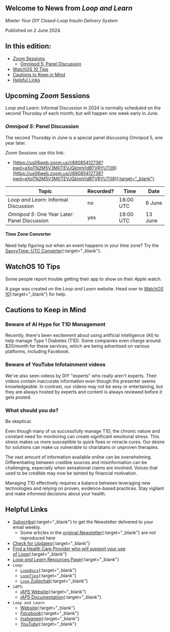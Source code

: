 ## Welcome to News from&nbsp;_<span translate="no">Loop and Learn</span>_

_Master Your DIY Closed-Loop Insulin Delivery System_

Published on 2 June 2024.

## In this edition:

* [*Zoom* Sessions](#upcoming-zoom-sessions)
    * [Omnipod 5: Panel Discussion](#omnipod-5-panel-discussion)
* [WatchOS 10 Tips](#watchos-10-tips)
* [Cautions to Keep in Mind](#cautions-to-keep-in-mind)
* [Helpful Links](#helpful-links)

## Upcoming *Zoom* Sessions

_<span translate="no">Loop and Learn</span>_: Informal Discussion in 2024 is normally scheduled on the second Thursday of each month; but will happen one week early in June.

###  _<span translate="no">Omnipod 5</span>_: Panel Discussion 

The second Thursday in June is a special panel discussing Omnipod 5, one year later.

*Zoom* Sessions use this link:

* [https://us06web.zoom.us/j/89085412738?pwd=eXpTN2M5V3M0TEVJQktmVldBTVRYUT09](https://us06web.zoom.us/j/89085412738?pwd=eXpTN2M5V3M0TEVJQktmVldBTVRYUT09){:target="_blank"}

| Topic | Recorded? | Time | Date |
| - | - | - | - |
| _<span translate="no">Loop and Learn</span>_: Informal Discussion | no | 18:00 UTC | 6 June |
| _<span translate="no">Omnipod 5</span>_: One Year Later: Panel Discussion | yes | 18:00 UTC | 13 June |

#### Time Zone Converter

Need help figuring out when an event happens in your time zone? Try the [SavvyTime: UTC Converter](https://savvytime.com/converter/utc){:target="_blank"}.

## WatchOS 10 Tips

Some people report trouble getting their app to show on their *Apple* watch.

A page was created on the _<span translate="no">Loop and Learn</span>_&nbsp;website. Head over to [WatchOS 10](https://www.loopandlearn.org/2024/05/30/watchos-10){:target="_blank"} for help.

## Cautions to Keep in Mind

### Beware of AI Hype for T1D Management

Recently, there's been excitement about using artificial intelligence (AI) to help manage Type 1 Diabetes (T1D). Some companies even charge around $20/month for these services, which are being advertised on various platforms, including Facebook.

### Beware of YouTube Infotainment videos

We've also seen videos by DIY "experts" who really aren't experts. Their videos contain inaccurate information even though the presenter seems knowledgeable. In contrast, our videos may not be sexy or entertaining, but they are always hosted by experts and content is always reviewed before it gets posted.

### What should you do?

Be skeptical.

Even though many of us successfully manage T1D, the chronic nature and constant need for monitoring can create significant emotional stress. This stress makes us more susceptible to quick fixes or miracle cures. Our desire for solutions can make us vulnerable to charlatans or unproven therapies.

The vast amount of information available online can be overwhelming. Differentiating between credible sources and misinformation can be challenging, especially when sensational claims are involved. Voices that used to be credible may now be tainted by financial motivation.

Managing T1D effectively requires a balance between leveraging new technologies and relying on proven, evidence-based practices. Stay vigilant and make informed decisions about your health.

## Helpful Links

* [Subscribe](https://www.loopandlearn.org/newsletter-signup/){:target="_blank"} to get the Newsletter delivered to your email weekly.
    * Some articles in the [original Newsletter](https://www.loopandlearn.org/2022/10/19/loop-and-learn-newsletter/){:target="_blank"} are not reproduced here
* [Check for Updates](https://www.loopandlearn.org/version-updates/){:target="_blank"}
* [Find a Health Care Provider who will support your use of&nbsp;<span translate="no">Loop</span>](https://www.loopandlearn.org/hcp-recommendations/){:target="_blank"}
* [_<span translate="no">Loop and Learn</span>_&nbsp;Resources Page](https://www.loopandlearn.org/resources/){:target="_blank"}
* <code>Loop</code>:
    * [`LoopDocs`](https://loopkit.github.io/loopdocs/){:target="_blank"}
    * [`LoopTips`](https://loopkit.github.io/looptips/){:target="_blank"}
    * [`Loop` Zulipchat](https://loop.zulipchat.com/){:target="_blank"}
* <code>iAPS</code>:
    * [*iAPS* Website](https://www.iaps-app.org/){:target="_blank"}
    * [*iAPS* Documentation](http://iapsdocs.org/){:target="_blank"}
* <code>Loop and Learn</code>
    * [Website](https://www.loopandlearn.org/){:target="_blank"}
    * [*Facebook*](https://www.facebook.com/groups/LOOPandLEARN){:target="_blank"}
    * [*Instagram*](https://www.instagram.com/loopandlearn/){:target="_blank"}
    * [*YouTube*](https://www.youtube.com/c/loopandlearn){:target="_blank"}
